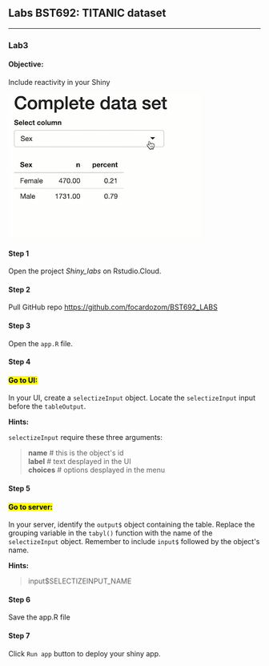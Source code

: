 ##  Labs BST692: TITANIC dataset

---

### Lab3

#### Objective:

Include reactivity in your Shiny 

![](img/reactivity.gif)

#### Step 1

Open the project *Shiny_labs* on Rstudio.Cloud. 

#### Step 2

Pull GitHub repo https://github.com/focardozom/BST692_LABS

#### Step 3

Open the `app.R` file.

#### Step 4

#### <mark>Go to UI:</mark>

In your UI, create a `selectizeInput` object. Locate the `selectizeInput` input before the  `tableOutput`. 

**Hints:**

`selectizeInput` require these three arguments:

> **name** # this is the object's id  
> **label** # text desplayed in the UI  
> **choices** # options desplayed in the menu  


#### Step 5

#### <mark>Go to server:</mark>

In your server, identify the `output$` object containing the table. Replace the grouping variable in the `tabyl()` function with the name of the `selectizeInput` object. Remember to include `input$` followed by the object's name. 

**Hints:**

> input$SELECTIZEINPUT_NAME  

#### Step 6

Save the app.R file

#### Step 7

Click `Run app` button to deploy your shiny app. 




